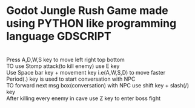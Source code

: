 # Godot Jungle Rush Game made using PYTHON like programming language GDSCRIPT
<br>
Press A,D,W,S key to move left right top bottom
<br>
TO use Stomp attack(to kill enemy) use E key
<br>
Use Space bar key + movement key i.e(A,W,S,D) to move faster 
<br>
Period(.) key is used to start conversation with NPC
<br>
TO forward next msg box(conversation) with NPC use shift key  + slash(/) key
<br>
After killing every enemy in cave use Z key to enter boss fight

